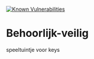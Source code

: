 [![Known Vulnerabilities](https://snyk.io/test/github/bbaassssiiee/Behoorlijk-veilig/badge.svg?targetFile=pom.xml)](https://snyk.io/test/github/bbaassssiiee/Behoorlijk-veilig?targetFile=pom.xml)

# Behoorlijk-veilig
speeltuintje voor keys
